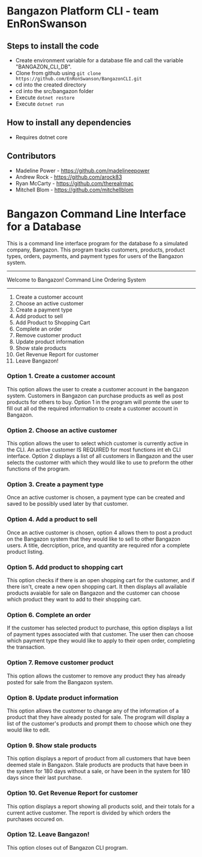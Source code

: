 # Bangazon Platform CLI - team EnRonSwanson

## Steps to install the code
 - Create environment variable for a database file and call the variable "BANGAZON_CLI_DB". 
 - Clone from github using `git clone https://github.com/EnRonSwanson/BangazonCLI.git`
 - cd into the created directory
 - cd into the src/bangazon folder 
 - Execute `dotnet restore`
 - Execute `dotnet run`

## How to install any dependencies
 - Requires dotnet core

## Contributors
- Madeline Power - https://github.com/madelineepower
- Andrew Rock - https://github.com/arock83
- Ryan McCarty - https://github.com/therealrmac
- Mitchell Blom - https://github.com/mitchellblom

# Bangazon Command Line Interface for a Database

This is a command line interface program for the database fo a simulated company, Bangazon.  This program tracks customers, products, product types, orders, payments, and payment types for users of the Bangazon system.   

*************************************************
Welcome to Bangazon! Command Line Ordering System
*************************************************
1. Create a customer account
2. Choose an active customer
3. Create a payment type
4. Add product to sell
5. Add Product to Shopping Cart
6. Complete an order
7. Remove customer product
8. Update product information
9. Show stale products
10. Get Revenue Report for customer
12. Leave Bangazon!

### Option 1. Create a customer account
This option allows the user to create a customer account in the bangazon system.  Customers in Bangazon can purchase products as well as post products for others to buy.  Option 1 in the program will promte the user to fill out all od the required information to create a customer account  in Bangazon.

### Option 2. Choose an active customer
This option allows the user to select which customer is currently active in the CLI.  An active customer IS REQUIRED for most functions int eh CLI interface.  Option 2 displays a list of all customers in Bangazon and the user selects the customer with which they would like to use to preform the other functions of the program.

### Option 3. Create a payment type
Once an active customer is chosen, a payment type can be created and saved to be possibly used later by that customer.

### Option 4. Add a product to sell
Once an active customer is chosen, option 4 allows them to post a product on the Bangazon system that they would like to sell to other Bangazon users.  A title, decrciption, price, and quantity are required nfor a complete product listing.

### Option 5. Add product to shopping cart
This option checks if there is an open shopping cart for the customer, and if there isn't, create a new open shopping cart.  It then displays all available products avaiable for sale on Bangazon and the customer can choose which product they want to add to their shopping cart.

### Option 6. Complete an order
If the customer has selected product to purchase, this option displays a list of payment types associated with that customer.  The user then can choose which payment type they would like to apply to their open order, completing the transaction.

### Option 7. Remove customer product
This option allows the customer to remove any product they has already posted for sale  from the Bangazon system.

### Option 8. Update product information
This option allows the customer to change any of the information of a product that they have already posted for sale.  The program will display a list of the customer's products and prompt them to choose which one they would like to edit.

### Option 9. Show stale products
This option displays a report of product from all customers that have been deemed stale in Bangazon.  Stale products are products that have been in the system for 180 days without a sale, or have been in the system for 180 days since their last purchase.

### Option 10. Get Revenue Report for customer
This option displays a report showing all products sold, and their totals for a current active customer.  The report is divided by which orders the purchases occured on.  

### Option 12.  Leave Bangazon!
This option closes out of Bangazon CLI program.

 